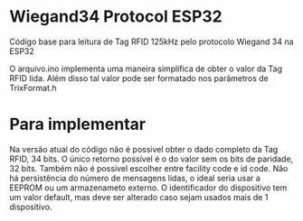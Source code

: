 # Wiegand34 Protocol ESP32

Código base para leitura de Tag RFID 125kHz pelo protocolo Wiegand 34 na ESP32

O arquivo.ino implementa uma maneira simplifica de obter o valor da Tag RFID lida.
Além disso tal valor pode ser formatado nos parâmetros de TrixFormat.h


# Para implementar

Na versão atual do código não é possivel obter o dado completo da Tag RFID, 34 bits. O único retorno possível é o do valor sem os bits de paridade, 32 bits.
Também não é possivel escolher entre facility code e id code.
Não há persistência do número de mensagens lidas, o ideal seria usar a EEPROM ou um armazenameto externo.
O identificador do dispositivo tem um valor default, mas deve ser alterado caso sejam usados mais de 1 dispositivo.
